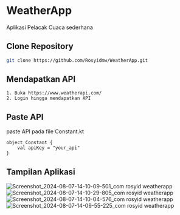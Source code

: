 # WeatherApp

Aplikasi Pelacak Cuaca sederhana

## Clone Repository
```bash
git clone https://github.com/Rosyidmw/WeatherApp.git
```

## Mendapatkan API

```
1. Buka https://www.weatherapi.com/
2. Login hingga mendapatkan API
```

## Paste API

paste API pada file Constant.kt
```
object Constant {
    val apiKey = "your_api"
}
```

## Tampilan Aplikasi
![Screenshot_2024-08-07-14-10-09-501_com rosyid weatherapp](https://github.com/user-attachments/assets/dff545cf-5c8b-4c80-b788-848e42bead82)
![Screenshot_2024-08-07-14-10-29-805_com rosyid weatherapp](https://github.com/user-attachments/assets/57dc19c0-0a7d-4946-aa5a-15c39236facc)
![Screenshot_2024-08-07-14-10-04-576_com rosyid weatherapp](https://github.com/user-attachments/assets/bca6f51a-1007-4ba0-82b7-64fac9dd4f81)
![Screenshot_2024-08-07-14-09-55-225_com rosyid weatherapp](https://github.com/user-attachments/assets/838e1983-05bb-4d41-93cf-e6288fdb6e26)


